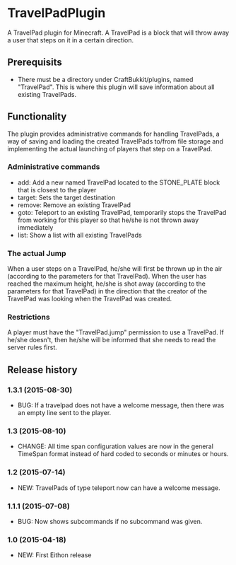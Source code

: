 # TravelPadPlugin

A TravelPad plugin for Minecraft.
A TravelPad is a block that will throw away a user that steps on it in a certain direction.

## Prerequisits

* There must be a directory under CraftBukkit/plugins, named "TravelPad". This is where this plugin will save information about all existing TravelPads.

## Functionality

The plugin provides administrative commands for handling TravelPads, a way of saving and loading the created TravelPads to/from file storage and implementing the actual launching of players that step on a TravelPad.

### Administrative commands

* add: Add a new named TravelPad located to the STONE_PLATE block that is closest to the player
* target: Sets the target destination
* remove: Remove an existing TravelPad
* goto: Teleport to an existing TravelPad, temporarily stops the TravelPad from working for this player so that he/she is not thrown away immediately
* list: Show a list with all existing TravelPads

### The actual Jump

When a user steps on a TravelPad, he/she will first be thrown up in the air (according to the parameters for that TravelPad). When the user has reached the maximum height, he/she is shot away (according to the parameters for that TravelPad) in the direction that the creator of the TravelPad was looking when the TravelPad was created.

### Restrictions

A player must have the "TravelPad.jump" permission to use a TravelPad. If he/she doesn't, then he/she will be informed that she needs to read the server rules first.

## Release history

### 1.3.1 (2015-08-30)

* BUG: If a travelpad does not have a welcome message, then there was an empty line sent to the player.

### 1.3 (2015-08-10)

* CHANGE: All time span configuration values are now in the general TimeSpan format instead of hard coded to seconds or minutes or hours.

### 1.2 (2015-07-14)

* NEW: TravelPads of type teleport now can have a welcome message.

### 1.1.1 (2015-07-08)

* BUG: Now shows subcommands if no subcommand was given.

### 1.0 (2015-04-18)

* NEW: First Eithon release
